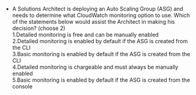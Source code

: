 - A Solutions Architect is deploying an Auto Scaling Group (ASG) and needs to determine what CloudWatch monitoring option to use. Which of the statements below would assist the Architect in making his decision? (choose 2)   
1.Detailed monitoring is free and can be manually enabled   
2.Detailed monitoring is enabled by default if the ASG is created from the CLI   
3.Basic monitoring is enabled by default if the ASG is created from the CLI   
4.Detailed monitoring is chargeable and must always be manually enabled   
5.Basic monitoring is enabled by default if the ASG is created from the console   

